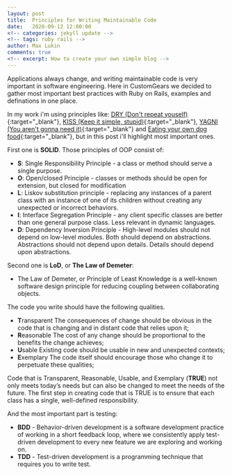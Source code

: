 ```yaml
---
layout: post
title:  Principles for Writing Maintainable Code
date:   2020-09-12 12:00:00
<!-- categories: jekyll update -->
<!-- tags: ruby rails -->
author: Max Lukin
comments: true
<!-- excerpt: How to create your own simple blog -->
---
```

Applications always change, and writing maintainable code is very important in software engineering. Here in CustomGears we decided to gather most important best practices with Ruby on Rails, examples and definations in one place.

In my work i'm using principles like: [DRY (Don't repeat youself)][dry]{:target="_blank"}, [KISS (Keep it simple, stupid)][kiss]{:target="_blank"}, [YAGNI (You aren't gonna need it)][yagni]{:target="_blank"} and [Eating your own dog food][eyodf]{:target="_blank"}, but in this post i'll highlight most important ones.

First one is **SOLID**. Those principles of OOP consist of:
- **S**: Single Responsibility Principle - a class or method should serve a single purpose.
- **O**: Open/closed Principle - classes or methods should be open for extension, but closed for modification
- **L**: Liskov substitution principle - replacing any instances of a parent class with an instance of one of its children without creating any unexpected or incorrect behaviors.
- **I**: Interface Segregation Principle - any client specific classes are better than one general purpose class. Less relevant in dynamic languages.
- **D**: Dependency Inversion Principle - High-level modules should not depend on low-level modules. Both should depend on abstractions. Abstractions should not depend upon details. Details should depend upon abstractions.

Second one is **LoD**, or **The Law of Demeter**:
- The Law of Demeter, or Principle of Least Knowledge is a well-known software design principle for reducing coupling between collaborating objects.

The code you write should have the following qualities.
- **T**ransparent The consequences of change should be obvious in the code that is changing and in distant code that relies upon it;
- **R**easonable The cost of any change should be proportional to the benefits the change achieves;
- **U**sable Existing code should be usable in new and unexpected contexts;
- **E**xemplary The code itself should encourage those who change it to perpetuate these qualities;

Code that is Transparent, Reasonable, Usable, and Exemplary (**TRUE**) not only meets today’s needs but can also be changed to meet the needs of the future. The first step in creating code that is TRUE is to ensure that each class has a single, well-defined responsibility.

And the most important part is testing:
- **BDD** - Behavior-driven development is a software development practice of working in a short feedback loop, where we consistently apply test-driven development to every new feature we are exploring and working on.
- **TDD** - Test-driven development is a programming technique that requires you to write test.

[dry]: https://en.wikipedia.org/wiki/Don%27t_repeat_yourself
[kiss]: https://en.wikipedia.org/wiki/KISS_principle
[yagni]: https://en.wikipedia.org/wiki/You_aren%27t_gonna_need_it
[eyodf]: https://en.wikipedia.org/wiki/Eating_your_own_dog_food
